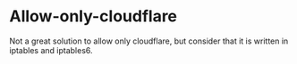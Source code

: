 # Allow-only-cloudflare
Not a great solution to allow only cloudflare, but consider that it is written in iptables and iptables6. 
